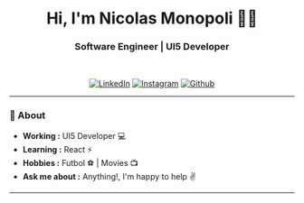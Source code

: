 <h1 align="center"> Hi, I'm Nicolas Monopoli 👨‍💻</h1>

<h3 align="center"> Software Engineer | UI5 Developer </h3> <br>

<p align="center"> 
<a href="https://www.linkedin.com/in/nmonopoli/"><img alt="LinkedIn" src="https://img.shields.io/badge/-Nicolas_Monopoli-blue?style=flat-square&logo=Linkedin&logoColor=white&link=https://www.linkedin.com/in/nmonopoli/"></a>
<a href="https://instagram.com/n.monopoli"><img alt="Instagram" src="https://img.shields.io/badge/-nmonopoli-1ca0f1?style=flat-square&logo=instagram&logoColor=white&link=https://instagram.com/n.monopoli"></a>
<a href="https://github.com/nmonopoli"><img alt="Github" src="https://img.shields.io/badge/-nmonopoli-blue?style=flat-square&logo=github&logoColor=white&link=https://github.com/nmonopoli"></a>
</p>

---------------------------------------------------------------------------------------------------------------------------------------------------------------------------------
### 🤔 About
-  **Working :**  UI5 Developer :computer:
-  **Learning :** React :zap:
-  **Hobbies :** Futbol :soccer: | Movies :tv:
-  **Ask me about :** Anything!, I'm happy to help :v:

---------------------------------------------------------------------------------------------------------------------------------------------------------------------------------
